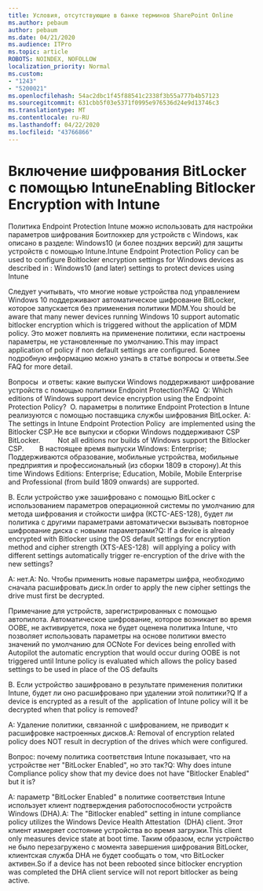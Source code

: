 ```yaml
---
title: Условия, отсутствующие в банке терминов SharePoint Online
ms.author: pebaum
author: pebaum
ms.date: 04/21/2020
ms.audience: ITPro
ms.topic: article
ROBOTS: NOINDEX, NOFOLLOW
localization_priority: Normal
ms.custom:
- "1243"
- "5200021"
ms.openlocfilehash: 54ac2dbc1f45f88541c2338f3b55a777b4b57123
ms.sourcegitcommit: 631cbb5f03e5371f0995e976536d24e9d13746c3
ms.translationtype: MT
ms.contentlocale: ru-RU
ms.lasthandoff: 04/22/2020
ms.locfileid: "43766866"
---
```

# <a name="enabling-bitlocker-encryption-with-intune"></a><span data-ttu-id="f4cee-102">Включение шифрования BitLocker с помощью Intune</span><span class="sxs-lookup"><span data-stu-id="f4cee-102">Enabling Bitlocker Encryption with Intune</span></span>

<span data-ttu-id="f4cee-103">Политика Endpoint Protection Intune можно использовать для настройки параметров шифрования Боитлоккер для устройств с Windows, как описано в разделе: Windows10 (и более поздних версий) для защиты устройств с помощью Intune.</span><span class="sxs-lookup"><span data-stu-id="f4cee-103">Intune Endpoint Protection Policy can be used to configure Boitlocker encryption settings for Windows devices as described in : Windows10 (and later) settings to protect devices using Intune</span></span>

<span data-ttu-id="f4cee-104">Следует учитывать, что многие новые устройства под управлением Windows 10 поддерживают автоматическое шифрование BitLocker, которое запускается без применения политики MDM.</span><span class="sxs-lookup"><span data-stu-id="f4cee-104">You should be aware that many newer devices running Windows 10 support automatic bitlocker encryption which is triggered without the application of MDM policy.</span></span> <span data-ttu-id="f4cee-105">Это может повлиять на применение политики, если настроены параметры, не установленные по умолчанию.</span><span class="sxs-lookup"><span data-stu-id="f4cee-105">This may impact application of policy if non default settings are configured.</span></span> <span data-ttu-id="f4cee-106">Более подробную информацию можно узнать в статье вопросы и ответы.</span><span class="sxs-lookup"><span data-stu-id="f4cee-106">See FAQ for more detail.</span></span>


<span data-ttu-id="f4cee-107">Вопросы  и ответы: какие выпуски Windows поддерживают шифрование устройств с помощью политики Endpoint Protection?</span><span class="sxs-lookup"><span data-stu-id="f4cee-107">FAQ  Q: Which editions of Windows support device encryption using the Endpoint Protection Policy?</span></span>
<span data-ttu-id="f4cee-108"> О. параметры в политике Endpoint Protection в Intune реализуются с помощью поставщика службы шифрования BitLocker.</span><span class="sxs-lookup"><span data-stu-id="f4cee-108"> A: The settings in Intune Endpoint Protection Policy  are implemented using the Bitlocker CSP.</span></span><span data-ttu-id="f4cee-109">Не все выпуски и сборки Windows поддерживают CSP BitLocker. 
     </span><span class="sxs-lookup"><span data-stu-id="f4cee-109">  Not all editions nor builds of Windows support the Bitlocker CSP. 
     </span></span> <span data-ttu-id="f4cee-110">В настоящее время выпуски Windows: Enterprise; Поддерживаются образование, мобильные устройства, мобильные предприятия и профессиональный (из сборки 1809 в сторону).</span><span class="sxs-lookup"><span data-stu-id="f4cee-110">At this time Windows Editions: Enterprise; Education, Mobile, Mobile Enterprise and Professional (from build 1809 onwards) are supported.</span></span>




<span data-ttu-id="f4cee-111">В. Если устройство уже зашифровано с помощью BitLocker с использованием параметров операционной системы по умолчанию для метода шифрования и стойкости шифра (КСТС-AES-128), будет ли политика с другими параметрами автоматически вызывать повторное шифрование диска с новыми параметрами?</span><span class="sxs-lookup"><span data-stu-id="f4cee-111">Q: If a device is already encrypted with Bitlocker using the OS default settings for encryption method and cipher strength (XTS-AES-128)  will applying a policy with different settings automatically trigger re-encryption of the drive with the new settings?</span></span>

<span data-ttu-id="f4cee-112">A: нет.</span><span class="sxs-lookup"><span data-stu-id="f4cee-112">A: No.</span></span> <span data-ttu-id="f4cee-113">Чтобы применить новые параметры шифра, необходимо сначала расшифровать диск.</span><span class="sxs-lookup"><span data-stu-id="f4cee-113">In order to apply the new cipher settings the drive must first be decrypted.</span></span>

<span data-ttu-id="f4cee-114">Примечание для устройств, зарегистрированных с помощью автопилота. Автоматическое шифрование, которое возникает во время OOBE, не активируется, пока не будет оценена политика Intune, что позволяет использовать параметры на основе политики вместо значений по умолчанию для ОС</span><span class="sxs-lookup"><span data-stu-id="f4cee-114">Note For devices being enrolled with Autopilot the automatic encryption that would occur during OOBE is not triggered until Intune policy is evaluated which allows the policy based settings to be used in place of the OS defaults</span></span>




<span data-ttu-id="f4cee-115">В. Если устройство зашифровано в результате применения политики Intune, будет ли оно расшифровано при удалении этой политики?</span><span class="sxs-lookup"><span data-stu-id="f4cee-115">Q If a device is encrypted as a result of the  application of Intune policy will it be decrypted when that policy is removed?</span></span>

<span data-ttu-id="f4cee-116">А: Удаление политики, связанной с шифрованием, не приводит к расшифровке настроенных дисков.</span><span class="sxs-lookup"><span data-stu-id="f4cee-116">A: Removal of encryption related policy does NOT result in decryption of the drives which were configured.</span></span>




<span data-ttu-id="f4cee-117">Вопрос: почему политика соответствия Intune показывает, что на устройстве нет "BitLocker Enabled", но это так?</span><span class="sxs-lookup"><span data-stu-id="f4cee-117">Q: Why does intune Compliance policy show that my device does not have "Bitlocker Enabled" but it is?</span></span>

<span data-ttu-id="f4cee-118">A: параметр "BitLocker Enabled" в политике соответствия Intune использует клиент подтверждения работоспособности устройств Windows (DHA).</span><span class="sxs-lookup"><span data-stu-id="f4cee-118">A: The "Bitlocker enabled" setting in intune compliance policy utilizes the Windows Device Health Attestation  (DHA) client.</span></span> <span data-ttu-id="f4cee-119">Этот клиент измеряет состояние устройства во время загрузки.</span><span class="sxs-lookup"><span data-stu-id="f4cee-119">This client only measures device state at boot time.</span></span> <span data-ttu-id="f4cee-120">Таким образом, если устройство не было перезагружено с момента завершения шифрования BitLocker, клиентская служба DHA не будет сообщать о том, что BitLocker активен.</span><span class="sxs-lookup"><span data-stu-id="f4cee-120">So if a device has not been rebooted since bitlocker encryption was completed the DHA client service will not report bitlocker as being active.</span></span>